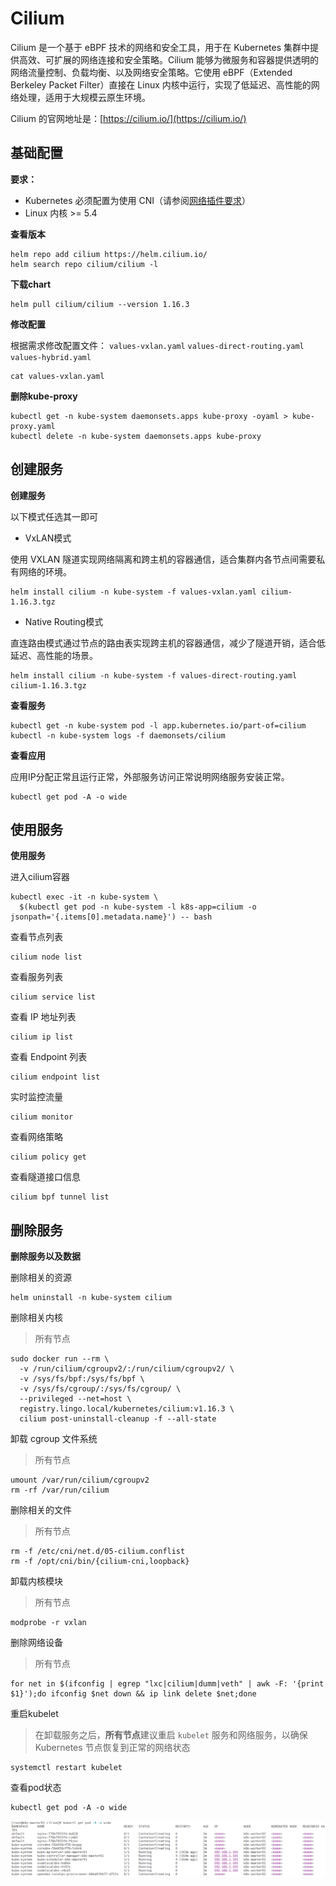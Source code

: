 # Cilium

Cilium 是一个基于 eBPF 技术的网络和安全工具，用于在 Kubernetes 集群中提供高效、可扩展的网络连接和安全策略。Cilium 能够为微服务和容器提供透明的网络流量控制、负载均衡、以及网络安全策略。它使用 eBPF（Extended Berkeley Packet Filter）直接在 Linux 内核中运行，实现了低延迟、高性能的网络处理，适用于大规模云原生环境。

Cilium 的官网地址是：[https://cilium.io/](https://cilium.io/)

## 基础配置

**要求：**

- Kubernetes 必须配置为使用 CNI（请参阅[网络插件要求](https://kubernetes.io/docs/concepts/extend-kubernetes/compute-storage-net/network-plugins/#network-plugin-requirements)）
- Linux 内核 >= 5.4

**查看版本**

```
helm repo add cilium https://helm.cilium.io/
helm search repo cilium/cilium -l
```

**下载chart**

```
helm pull cilium/cilium --version 1.16.3
```

**修改配置**

根据需求修改配置文件：   `values-vxlan.yaml` `values-direct-routing.yaml` `values-hybrid.yaml`

```
cat values-vxlan.yaml
```

**删除kube-proxy**

```
kubectl get -n kube-system daemonsets.apps kube-proxy -oyaml > kube-proxy.yaml
kubectl delete -n kube-system daemonsets.apps kube-proxy
```

## 创建服务

**创建服务**

以下模式任选其一即可

- VxLAN模式

使用 VXLAN 隧道实现网络隔离和跨主机的容器通信，适合集群内各节点间需要私有网络的环境。

```
helm install cilium -n kube-system -f values-vxlan.yaml cilium-1.16.3.tgz
```

- Native Routing模式

直连路由模式通过节点的路由表实现跨主机的容器通信，减少了隧道开销，适合低延迟、高性能的场景。

```
helm install cilium -n kube-system -f values-direct-routing.yaml cilium-1.16.3.tgz
```

**查看服务**

```
kubectl get -n kube-system pod -l app.kubernetes.io/part-of=cilium
kubectl -n kube-system logs -f daemonsets/cilium
```

**查看应用**

应用IP分配正常且运行正常，外部服务访问正常说明网络服务安装正常。

```
kubectl get pod -A -o wide
```

## 使用服务

**使用服务**

进入cilium容器

```
kubectl exec -it -n kube-system \
  $(kubectl get pod -n kube-system -l k8s-app=cilium -o jsonpath='{.items[0].metadata.name}') -- bash
```

查看节点列表

```
cilium node list
```

查看服务列表

```
cilium service list
```

查看 IP 地址列表

```
cilium ip list
```

查看 Endpoint 列表

```
cilium endpoint list
```

实时监控流量

```
cilium monitor
```

查看网络策略

```
cilium policy get
```

查看隧道接口信息

```
cilium bpf tunnel list
```

## 删除服务

**删除服务以及数据**

删除相关的资源

```
helm uninstall -n kube-system cilium
```

删除相关内核

> 所有节点

```
sudo docker run --rm \
  -v /run/cilium/cgroupv2/:/run/cilium/cgroupv2/ \
  -v /sys/fs/bpf:/sys/fs/bpf \
  -v /sys/fs/cgroup/:/sys/fs/cgroup/ \
  --privileged --net=host \
  registry.lingo.local/kubernetes/cilium:v1.16.3 \
  cilium post-uninstall-cleanup -f --all-state
```

卸载 cgroup 文件系统

> 所有节点

```
umount /var/run/cilium/cgroupv2
rm -rf /var/run/cilium
```

删除相关的文件

> 所有节点

```
rm -f /etc/cni/net.d/05-cilium.conflist
rm -f /opt/cni/bin/{cilium-cni,loopback}
```

卸载内核模块

> 所有节点

```
modprobe -r vxlan
```

删除网络设备

> 所有节点

```
for net in $(ifconfig | egrep "lxc|cilium|dumm|veth" | awk -F: '{print $1}');do ifconfig $net down && ip link delete $net;done
```

重启kubelet

> 在卸载服务之后，**所有节点**建议重启 `kubelet` 服务和网络服务，以确保 Kubernetes 节点恢复到正常的网络状态

```
systemctl restart kubelet
```

查看pod状态

```
kubectl get pod -A -o wide
```

![image-20241030200612740](./assets/image-20241030200612740.png)

